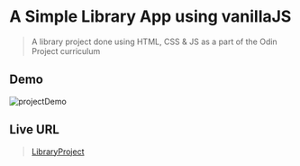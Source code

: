 # A Simple Library App using vanillaJS
> A library project done using HTML, CSS & JS as a part of the Odin Project curriculum

## Demo
![projectDemo](https://media.giphy.com/media/p9NOOKH1jXl38WV8qz/giphy.gif)

## Live URL
> [LibraryProject](https://nashitshayan.github.io/library-project/)
